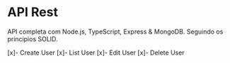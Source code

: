 # API Rest

API completa com Node.js, TypeScript, Express & MongoDB. Seguindo os principios SOLID.

[x]- Create User
[x]- List User
[x]- Edit User
[x]- Delete User

